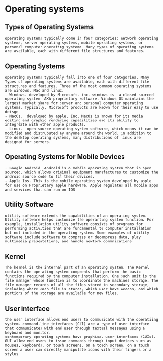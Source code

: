 # Operating systems

## Types of Operating Systems
    operating systems typically come in four categories: network operating systems, server operating systems, mobile operating systems, or personal computer operating systems. Many types of operating systems are available, each with different file structures and features. 

## Operating Systems
    operating systems typically fall into one of four categories. Many Types of operating systems are available, each with different file structures and features. Three of the most common operating systems are windows, Mac and linux.
    - Windows. developed by Microsoft, inc. windows is  a closed sourced operating system, AKA proprietary software. Windows OS maintains the largest market share for server and personal computer operating systems. Typically, Microsoft products are known for their easy to use deisgn
    - MacOs.  developed by apple, Inc. MacOs is known for its media editing and graphic rendering capabilities and its ability to integreate with other apple products. 
    - Linux.  open source operating system software, which means it can be modified and distrubuted ny anyone around the world. in addition to the desktop operating systems, many distributions of linux are designed for servers.  

## Operating Systems for Mobile Devices
    - Google Android. Android is a mobile operating system that is open sourced, which allows original equipment manufactures to customize the android source code to fit their devices.
    - Apple Ios. This is the mobile operating system developed by apple for use on Proprietary apple hardware. Apple regulates all mobile apps and services that can run on IOS

## Utility Software
    utility software extends the capabilities of an operating system. Utility software helps customize the operarting system function. For example, installation utility software consists of programs for performing activities that are fundamental to computer installation but not included in the operating system. Some examples of utility software include software to compress or decompress data, play multimedia presentations, and handle newtork commnications 

## Kernel
    The kernel is the internal part of an operating system. The Kernel contains the operating system compnents that perform the basic functions required by the computer installation. One such unit is the file manager whose function is to coordinate the machines storage. The file manager records of all the files stored in secondary storage, including where each file is stored, which user have access, and which portions of the storage are available for new files.

## User interface
    the user interface allows end users to communicate with the operatiing system. command-line interfaces (CLI) are a type of user interface that communicates with end user through textual messages using a keyboard and monitor. 
    contemporary operating systems have graphical user interfaces (GUIs). GUI allow end users to issue commands through input devices such as mouses, keyboards, or touch screens. on a touch screen. on a touch screen a user can directly manipulate icons with their fingers or a stylus